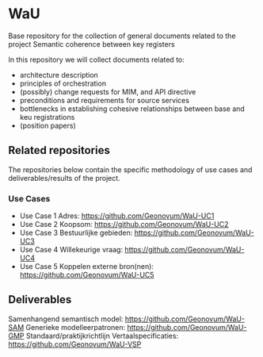 # WaU
Base repository for the collection of general documents related to the project Semantic coherence between key registers

In this repository we will collect documents related to:

- architecture description
- principles of orchestration
- (possibly) change requests for MIM, and API directive
- preconditions and requirements for source services
- bottlenecks in establishing cohesive relationships between base and keu registrations
- (position papers)

## Related repositories

The repositories below contain the specific methodology of use cases and deliverables/results of the project.

### Use Cases
- Use Case 1 Adres: https://github.com/Geonovum/WaU-UC1
- Use Case 2 Koopsom: https://github.com/Geonovum/WaU-UC2
- Use Case 3 Bestuurlijke gebieden: https://github.com/Geonovum/WaU-UC3
- Use Case 4 Willekeurige vraag: https://github.com/Geonovum/WaU-UC4
- Use Case 5 Koppelen externe bron(nen): https://github.com/Geonovum/WaU-UC5

## Deliverables
Samenhangend semantisch model: https://github.com/Geonovum/WaU-SAM
Generieke modelleerpatronen: https://github.com/Geonovum/WaU-GMP
Standaard/praktijkrichtlijn Vertaalspecificaties: https://github.com/Geonovum/WaU-VSP


